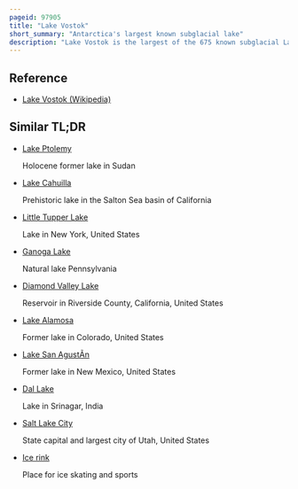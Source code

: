 ```yaml
---
pageid: 97905
title: "Lake Vostok"
short_summary: "Antarctica's largest known subglacial lake"
description: "Lake Vostok is the largest of the 675 known subglacial Lakes in Antarctica. Vostok lake is located at the southern Pole of cold Beneath Russia's vostok Station under the Surface of the central east antarctic Ice Sheet 3488m above Mean Sea Level. The Surface of this fresh Water Lake is approximately 4,000 M under the Surface of the Ice, which places it at approximately 500 M below Sea Level."
---
```


## Reference

- [Lake Vostok (Wikipedia)](https://en.wikipedia.org/?curid=97905)

## Similar TL;DR

- [Lake Ptolemy](/tldr/en/lake-ptolemy)

  Holocene former lake in Sudan

- [Lake Cahuilla](/tldr/en/lake-cahuilla)

  Prehistoric lake in the Salton Sea basin of California

- [Little Tupper Lake](/tldr/en/little-tupper-lake)

  Lake in New York, United States

- [Ganoga Lake](/tldr/en/ganoga-lake)

  Natural lake Pennsylvania

- [Diamond Valley Lake](/tldr/en/diamond-valley-lake)

  Reservoir in Riverside County, California, United States

- [Lake Alamosa](/tldr/en/lake-alamosa)

  Former lake in Colorado, United States

- [Lake San AgustÃ­n](/tldr/en/lake-san-agustin)

  Former lake in New Mexico, United States

- [Dal Lake](/tldr/en/dal-lake)

  Lake in Srinagar, India

- [Salt Lake City](/tldr/en/salt-lake-city)

  State capital and largest city of Utah, United States

- [Ice rink](/tldr/en/ice-rink)

  Place for ice skating and sports
